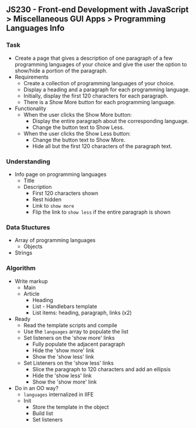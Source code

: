 ## JS230 - Front-end Development with JavaScript > Miscellaneous GUI Apps > Programming Languages Info

### Task
- Create a page that gives a description of one paragraph of a few programming languages of your choice and give the user the option to show/hide a portion of the paragraph.
- Requirements
  + Create a collection of programming languages of your choice.
  + Display a heading and a paragraph for each programming language.
  + Initially, display the first 120 characters for each paragraph.
  + There is a Show More button for each programming language.
- Functionality
  + When the user clicks the Show More button:
    * Display the entire paragraph about the corresponding language.
    * Change the button text to Show Less.
  + When the user clicks the Show Less button:
    * Change the button text to Show More.
    * Hide all but the first 120 characters of the paragraph text.

### Understanding
- Info page on programming languages
  + Title
  + Description
    * First 120 characters shown
    * Rest hidden
    * Link to `show more`
    * Flip the link to `show less` if the entire paragraph is shown

### Data Stuctures
- Array of programming languages
  + Objects
- Strings

### Algorithm
- Write markup
  + Main
  + Article
    * Heading
    * List - Handlebars template
    * List items: heading, paragraph, links (x2)
- Ready
  + Read the template scripts and compile
  + Use the `languages` array to populate the list
  + Set listeners on the 'show more' links
    * Fully populate the adjacent paragraph
    * Hide the 'show more' link
    * Show the 'show less' link
  + Set Listeners on the 'show less' links
    * Slice the paragraph to 120 characters and add an ellipsis
    * Hide the 'show less' link
    * Show the 'show more' link
- Do in an OO way?
  + `languages` internalized in IIFE
  + Init
    * Store the template in the object
    * Build list
    * Set listeners
